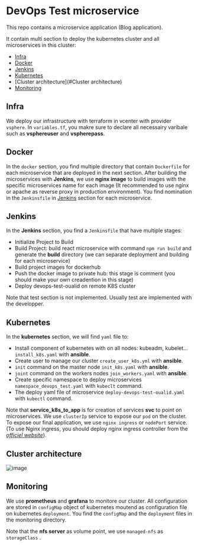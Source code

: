 # DevOps Test microservice

This repo contains a microservice application (Blog application).

It contain multi section to deploy the kubernetes cluster and all microservices in this cluster:

- [Infra](#Infra)
- [Docker](#Docker)
- [Jenkins](#Jenkins)
- [Kubernetes](#Kubernetes)
- [Cluster architecture](#Cluster architecture)
- [Monitoring](#Monitoring)

## Infra

We deploy our infrastructure with terraform in vcenter with provider ``vsphere``. In ``variables.tf``, you makre sure to declare all necessairy varibale such as **vsphereuser** and **vspherepass**.

## Docker

In the ``docker`` section, you find multiple directory that contain ``Dockerfile`` for each microservice that are deployed in the next section. After building the microservices with **Jenkins**, we use **nginx image** to build images with the specific microservices name for each image (It recommended to use nginx or apache as reverse proxy in production environment). You find nomination in the ``Jenkinsfile`` in [Jenkins](#Jenkins) section for each microservice.

## Jenkins

In the **Jenkins** section, you find a ``Jenkinsfile`` that have multiple stages: 

- Initialize Project to Build
- Build Project: build react microservice with command ``npm run build`` and generate the **build** directory (we can separate deployment and building for each microservice)
- Build project images for dockerhub
- Push the docker image to private hub: this stage is comment (you should make your own creadention in this stage)
- Deploy devops-test-oualid on remote K8S cluster

Note that test section is not implemented. Usually test are implemented with the developper.

## Kubernetes

In the **kubernetes** section, we will find ``yaml`` file to:

- Install component of kubernetes with on all nodes: kubeadm, kubelet... ``install_k8s.yaml`` with **ansible**.
- Create user  to manage our cluster ``create_user_k8s.yml`` with **ansible**.
- ``init`` command on the master node ``init_k8s.yaml`` with **ansible**.
- ``joint`` command on the workers nodes ``join_workers.yaml`` with **ansible**.
- Create specific namespace to deploy microservices ``namespace_devops_test.yaml`` with ``kubeclt`` command.
- The deploy yaml file of microservice ``deploy-devops-test-oualid.yaml`` with ``kubectl`` command.

Note that **service_k8s_to_app** is for creation of services **svc** to point on microservices. We use ``clusterIp`` service to expose our ``pod`` on the cluster.
To expose our final application, we use ``nginx ingress`` or ``nodePort`` service. (To use Nginx ingress, you should deploy nginx ingress controller from the *[officiel website](https://docs.nginx.com/nginx-ingress-controller/installation/installation-with-manifests)*).

## Cluster architecture
![image](https://user-images.githubusercontent.com/65124955/227773329-67af1834-89d8-43c0-8970-c77fc430facc.png)

## Monitoring

We use **prometheus** and **grafana**  to monitore our cluster. All configuration are stored in ``configMap`` object of kubernetes moutend as configuration file on kubernetes ``deployment``. You find the ``configMap`` and the ``deployment`` files in the monitoring directory.


Note that the **nfs server** as volume point, we use ``managed-nfs`` as ``storageClass`` .
